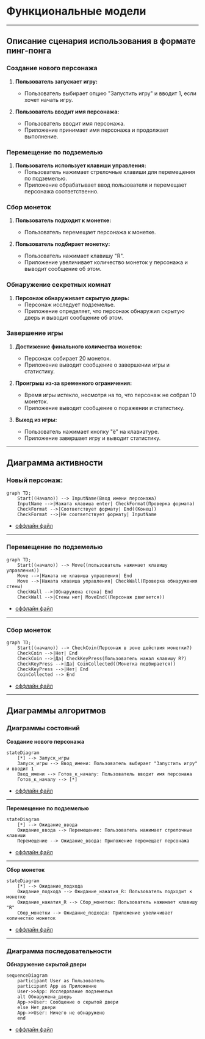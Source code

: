 # Функциональные модели
-----------------------------------------------------

## Описание сценария использования в формате пинг-понга 

### Создание нового персонажа

1. **Пользователь запускает игру:**
   - Пользователь выбирает опцию "Запустить игру" и вводит 1, если хочет начать игру.

2. **Пользователь вводит имя персонажа:**
   - Пользователь вводит имя персонажа.
   - Приложение принимает имя персонажа и продолжает выполнение.

### Перемещение по подземелью

1. **Пользователь использует клавиши управления:**
   - Пользователь нажимает стрелочные клавиши для перемещения по подземелью.
   - Приложение обрабатывает ввод пользователя и перемещает персонажа соответственно.

### Сбор монеток

1. **Пользователь подходит к монетке:**
   - Пользователь перемещает персонажа к монетке.
 
2. **Пользователь подбирает монетку:**
   - Пользователь нажимает клавишу "R".
   - Приложение увеличивает количество монеток у персонажа и выводит сообщение об этом.

### Обнаружение секретных комнат

1. **Персонаж обнаруживает скрытую дверь:**
   - Персонаж исследует подземелье.
   - Приложение определяет, что персонаж обнаружил скрытую дверь и выводит сообщение об этом.

### Завершение игры

1. **Достижение финального количества монеток:**
   - Персонаж собирает 20 монеток.
   - Приложение выводит сообщение о завершении игры и статистику.
 
2. **Проигрыш из-за временного ограничения:**
   - Время игры истекло, несмотря на то, что персонаж не собрал 10 монеток.
   - Приложение выводит сообщение о поражении и статистику.

3. **Выход из игры:**
   - Пользователь нажимает кнопку "ё" на клавиатуре.
   - Приложение завершает игру и выводит статистику.
	
---------------------------------------------------------------------
## Диаграмма активности


### Новый персонаж:

```mermaid
graph TD;
    Start((Начало)) --> InputName(Ввод имени персонажа)
    InputName -->|Нажата клавиша enter| CheckFormat(Проверка формата)
    CheckFormat -->|Соответствует формату| End((Конец))
    CheckFormat -->|Не соответствует формату| InputName
```
* [оффлайн файл](diagrams/new_person.puml)
---------------------------------------------------------------------
### Перемещение по подземелью

```mermaid
graph TD;
    Start((начало)) --> Move((пользователь нажимает клавишу управления))
    Move -->|Нажата не клавиша управления| End
    Move -->|Нажата клавиша управления| CheckWall(Проверка обнаружения стены)
    CheckWall -->|Обнаружена стена| End
    CheckWall -->|Стены нет| MoveEnd((Персонаж двигается))
```

* [оффлайн файл](diagrams/Navigating_the_Dungeon.puml)
---------------------------------------------------------------------
### Сбор монеток

```mermaid
graph TD;
    Start((начало)) --> CheckCoin(Персонаж в зоне действия монетки?)
    CheckCoin -->|Нет| End
    CheckCoin -->|Да| CheckKeyPress(Пользователь нажал клавишу R?)
    CheckKeyPress -->|Да| CoinCollected((Монетка подбирается))
    CheckKeyPress -->|Нет| End
    CoinCollected --> End
```

* [оффлайн файл](diagrams/collecting_coins.puml)
---------------------------------------------------------------------


## Диаграммы алгоритмов

### Диаграммы состояний 

**Создание нового персонажа**

```mermaid
stateDiagram
    [*] --> Запуск_игры
    Запуск_игры --> Ввод_имени: Пользователь выбирает "Запустить игру" и вводит 1
    Ввод_имени --> Готов_к_началу: Пользователь вводит имя персонажа
    Готов_к_началу --> [*]
```

* [оффлайн файл](diagrams/new_person_sostoyanie.puml)
---------------------------------------------------------------------

**Перемещение по подземелью**
```mermaid
stateDiagram
    [*] --> Ожидание_ввода
    Ожидание_ввода --> Перемещение: Пользователь нажимает стрелочные клавиши
    Перемещение --> Ожидание_ввода: Приложение перемещает персонажа
```

* [оффлайн файл](diagrams/Navigating_the_Dungeon_sostoyanie.puml)
---------------------------------------------------------------------

**Сбор монеток**
```mermaid
stateDiagram
    [*] --> Ожидание_подхода
    Ожидание_подхода --> Ожидание_нажатия_R: Пользователь подходит к монетке
    Ожидание_нажатия_R --> Сбор_монетки: Пользователь нажимает клавишу "R"
    Сбор_монетки --> Ожидание_подхода: Приложение увеличивает количество монеток
```

* [оффлайн файл](diagrams/collecting_coins_sostoyanie.puml)
---------------------------------------------------------------------


### Диаграмма последовательности

**Обнаружение скрытой двери**
```mermaid
sequenceDiagram
    participant User as Пользователь
    participant App as Приложение
    User->>App: Исследование подземелья
    alt Обнаружена_дверь
    App->>User: Сообщение о скрытой двери
    else Нет_двери
    App->>User: Ничего не обнаружено
    end
```

* [оффлайн файл](diagrams/hidden_door_subsequence.puml)
